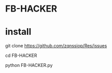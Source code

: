 # FB-HACKER






# install 

git clone https://github.com/zqnssiop/Res/issues






cd FB-HACKER






python FB-HACKER.py

